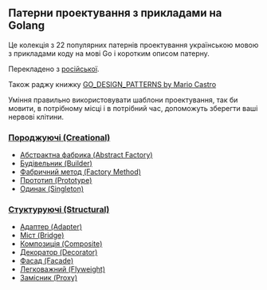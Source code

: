 ## Патерни проектування з прикладами на Golang

Це колекція з 22 популярних патернів проектування українською мовою з прикладами коду на мові Go і коротким описом 
патерну.

Перекладено з [російської](https://github.com/AlexanderGrom/go-patterns).

Також раджу книжку [GO_DESIGN_PATTERNS by Mario Castro](https://library.kre.dp.ua/Books/2-4%20kurs/%D0%9F%D1%80%D0%BE%D0%B3%D1%80%D0%B0%D0%BC%D1%83%D0%B2%D0%B0%D0%BD%D0%BD%D1%8F%20%2B%20%D0%BC%D0%BE%D0%B2%D0%B8%20%D0%BF%D1%80%D0%BE%D0%B3%D1%80%D0%B0%D0%BC%D1%83%D0%B2%D0%B0%D0%BD%D0%BD%D1%8F/Go%20Web/GO_DESIGN_PATTERNS%40bzd_channel.pdf)

Уміння правильно використовувати шаблони проектування, так би мовити, в потрібному місці і в потрібний час, допоможуть зберегти ваші нервові клітини.

### [Породжуючі (Creational)](Creational)

* [Абстрактна фабрика (Abstract Factory)](Creational/AbstractFactory)
* [Будівельник (Builder)](Creational/Builder)
* [Фабричний метод (Factory Method)](Creational/FactoryMethod)
* [Прототип (Prototype)](Creational/Prototype)
* [Одинак (Singleton)](Creational/Singleton)

### [Стуктуруючі (Structural)](Structural)

* [Адаптер (Adapter)](Structural/Adapter)
* [Міст (Bridge)](Structural/Bridge)
* [Композиція (Composite)](Structural/Composite)
* [Декоратор (Decorator)](Structural/Decorator)
* [Фасад (Facade)](Structural/Facade)
* [Легковажний (Flyweight)](Structural/Flyweight)
* [Замісник (Proxy)](Structural/Proxy)
